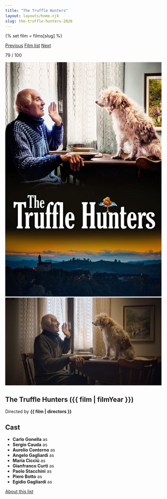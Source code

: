 ```yaml
---
title: "The Truffle Hunters"
layout: layouts/home.njk
slug: the-truffle-hunters-2020
---
```


{% set film = films[slug] %}

<nav class="films">
  <a class="prev" href="../limbo-2020">Previous</a>
  <a href="../">Film list</a>
  <a class="next" href="../nomadland-2021">Next</a>
</nav>

<p>79 / 100</p>

<article class="film">
  <div class="backdrop-and-poster">
    <img class="poster" src="../films/posters/the-truffle-hunters-2020.jpg" alt="">
    <img class="backdrop" src="../films/backdrops/the-truffle-hunters-2020.jpg" alt="">
  </div>

  <h1>The Truffle Hunters ({{ film | filmYear }})</h1>

  <p class="director">
    Directed by <strong>{{ film | directors }}</strong>
  </p>


  <h2>
    Cast
  </h2>
  <ul>
            <li><strong>Carlo Gonella</strong> as <em></em></li>
        <li><strong>Sergio Cauda</strong> as <em></em></li>
        <li><strong>Aurelio Conterno</strong> as <em></em></li>
        <li><strong>Angelo Gagliardi</strong> as <em></em></li>
        <li><strong>Maria Cicciù</strong> as <em></em></li>
        <li><strong>Gianfranco Curti</strong> as <em></em></li>
        <li><strong>Paolo Stacchini</strong> as <em></em></li>
        <li><strong>Piero Botto</strong> as <em></em></li>
        <li><strong>Egidio Gagliardi</strong> as <em></em></li>
  </ul>
</article>
<footer>
  <a href="../about">About this list</a>
</footer>
